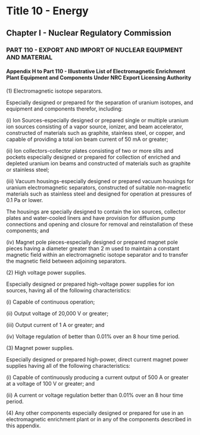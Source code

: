 
# Title 10 - Energy
## Chapter I - Nuclear Regulatory Commission
### PART 110 - EXPORT AND IMPORT OF NUCLEAR EQUIPMENT AND MATERIAL
#### Appendix H to Part 110 - Illustrative List of Electromagnetic Enrichment Plant Equipment and Components Under NRC Export Licensing Authority

(1) Electromagnetic isotope separators.

Especially designed or prepared for the separation of uranium isotopes, and equipment and components therefor, including:

(i) Ion Sources-especially designed or prepared single or multiple uranium ion sources consisting of a vapor source, ionizer, and beam accelerator, constructed of materials such as graphite, stainless steel, or copper, and capable of providing a total ion beam current of 50 mA or greater;

(ii) Ion collectors-collector plates consisting of two or more slits and pockets especially designed or prepared for collection of enriched and depleted uranium ion beams and constructed of materials such as graphite or stainless steel;

(iii) Vacuum housings-especially designed or prepared vacuum housings for uranium electromagnetic separators, constructed of suitable non-magnetic materials such as stainless steel and designed for operation at pressures of 0.1 Pa or lower.

The housings are specially designed to contain the ion sources, collector plates and water-cooled liners and have provision for diffusion pump connections and opening and closure for removal and reinstallation of these components; and

(iv) Magnet pole pieces-especially designed or prepared magnet pole pieces having a diameter greater than 2 m used to maintain a constant magnetic field within an electromagnetic isotope separator and to transfer the magnetic field between adjoining separators.

(2) High voltage power supplies.

Especially designed or prepared high-voltage power supplies for ion sources, having all of the following characteristics:

(i) Capable of continuous operation;

(ii) Output voltage of 20,000 V or greater;

(iii) Output current of 1 A or greater; and

(iv) Voltage regulation of better than 0.01% over an 8 hour time period.

(3) Magnet power supplies.

Especially designed or prepared high-power, direct current magnet power supplies having all of the following characteristics:

(i) Capable of continuously producing a current output of 500 A or greater at a voltage of 100 V or greater; and

(ii) A current or voltage regulation better than 0.01% over an 8 hour time period.

(4) Any other components especially designed or prepared for use in an electromagnetic enrichment plant or in any of the components described in this appendix.
